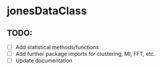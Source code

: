 # jonesDataClass

## TODO:

- [ ] Add statistical methods/functions
- [ ] Add further package imports for clustering, MI, FFT, etc.
- [ ] Update documentation